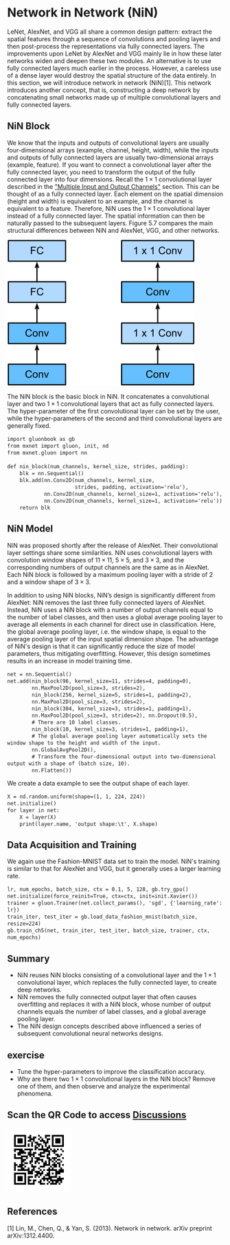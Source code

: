 # Network in Network (NiN)

LeNet, AlexNet, and VGG all share a common design pattern: extract the spatial features through a sequence of convolutions and pooling layers and then post-process the representations via fully connected layers. The improvements upon LeNet by AlexNet and VGG mainly lie in how these later networks widen and deepen these two modules. An alternative is to use fully connected layers much earlier in the process. However, a careless use of a dense layer would destroy the spatial structure of the data entirely.  In this section, we will introduce network in network (NiN)[1]. This network introduces another concept, that is, constructing a deep network by concatenating small networks made up of multiple convolutional layers and fully connected layers.


## NiN Block

We know that the inputs and outputs of convolutional layers are usually four-dimensional arrays (example, channel, height, width), while the inputs and outputs of fully connected layers are usually two-dimensional arrays (example, feature). If you want to connect a convolutional layer after the fully connected layer, you need to transform the output of the fully connected layer into four dimensions. Recall the $1\times 1$ convolutional layer described in the ["Multiple Input and Output Channels"](channels.md) section. This can be thought of as a fully connected layer. Each element on the spatial dimension (height and width) is equivalent to an example, and the channel is equivalent to a feature. Therefore, NiN uses the $1\times 1$ convolutional layer instead of a fully connected layer. The spatial information can then be naturally passed to the subsequent layers. Figure 5.7 compares the main structural differences between NiN and AlexNet, VGG, and other networks.

![The figure on the left shows the network structure of AlexNet and VGG, and the figure on the right shows the network structure of NiN. ](../img/nin.svg)

The NiN block is the basic block in NiN. It concatenates a convolutional layer and two $1\times 1$ convolutional layers that act as fully connected layers. The hyper-parameter of the first convolutional layer can be set by the user, while the hyper-parameters of the second and third convolutional layers are generally fixed.

```{.python .input  n=2}
import gluonbook as gb
from mxnet import gluon, init, nd
from mxnet.gluon import nn

def nin_block(num_channels, kernel_size, strides, padding):
    blk = nn.Sequential()
    blk.add(nn.Conv2D(num_channels, kernel_size,
                      strides, padding, activation='relu'),
            nn.Conv2D(num_channels, kernel_size=1, activation='relu'),
            nn.Conv2D(num_channels, kernel_size=1, activation='relu'))
    return blk
```

## NiN Model

NiN was proposed shortly after the release of AlexNet. Their convolutional layer settings share some similarities. NiN uses convolutional layers with convolution window shapes of $11\times 11$, $5\times 5$, and $3\times 3$, and the corresponding numbers of output channels are the same as in AlexNet. Each NiN block is followed by a maximum pooling layer with a stride of 2 and a window shape of $3\times 3$.

In addition to using NiN blocks, NiN’s design is significantly different from AlexNet: NiN removes the last three fully connected layers of AlexNet. Instead, NiN uses a NiN block with a number of output channels equal to the number of label classes, and then uses a global average pooling layer to average all elements in each channel for direct use in classification. Here, the global average pooling layer, i.e. the window shape, is equal to the average pooling layer of the input spatial dimension shape. The advantage of NiN's design is that it can significantly reduce the size of model parameters, thus mitigating overfitting. However, this design sometimes results in an increase in model training time.

```{.python .input  n=9}
net = nn.Sequential()
net.add(nin_block(96, kernel_size=11, strides=4, padding=0),
        nn.MaxPool2D(pool_size=3, strides=2),
        nin_block(256, kernel_size=5, strides=1, padding=2),
        nn.MaxPool2D(pool_size=3, strides=2),
        nin_block(384, kernel_size=3, strides=1, padding=1),
        nn.MaxPool2D(pool_size=3, strides=2), nn.Dropout(0.5),
        # There are 10 label classes.
        nin_block(10, kernel_size=3, strides=1, padding=1),
        # The global average pooling layer automatically sets the window shape to the height and width of the input.
        nn.GlobalAvgPool2D(),
        # Transform the four-dimensional output into two-dimensional output with a shape of (batch size, 10).
        nn.Flatten())
```

We create a data example to see the output shape of each layer.

```{.python .input}
X = nd.random.uniform(shape=(1, 1, 224, 224))
net.initialize()
for layer in net:
    X = layer(X)
    print(layer.name, 'output shape:\t', X.shape)
```

## Data Acquisition and Training

We again use the Fashion-MNIST data set to train the model. NiN's training is similar to that for AlexNet and VGG, but it generally uses a larger learning rate.

```{.python .input}
lr, num_epochs, batch_size, ctx = 0.1, 5, 128, gb.try_gpu()
net.initialize(force_reinit=True, ctx=ctx, init=init.Xavier())
trainer = gluon.Trainer(net.collect_params(), 'sgd', {'learning_rate': lr})
train_iter, test_iter = gb.load_data_fashion_mnist(batch_size, resize=224)
gb.train_ch5(net, train_iter, test_iter, batch_size, trainer, ctx, num_epochs)
```

## Summary

* NiN reuses NiN blocks consisting of a convolutional layer and the $1\times 1$ convolutional layer, which replaces the fully connected layer, to create deep networks.
* NiN removes the fully connected output layer that often causes overfitting and replaces it with a NiN block, whose number of output channels equals the number of label classes, and a global average pooling layer.
* The NiN design concepts described above influenced a series of subsequent convolutional neural networks designs.

## exercise

* Tune the hyper-parameters to improve the classification accuracy.
* Why are there two $1\times 1$ convolutional layers in the NiN block? Remove one of them, and then observe and analyze the experimental phenomena.


## Scan the QR Code to access [Discussions](https://discuss.gluon.ai/t/topic/1661)

![](../img/qr_nin.svg)

## References

[1] Lin, M., Chen, Q., & Yan, S. (2013). Network in network. arXiv preprint arXiv:1312.4400.

